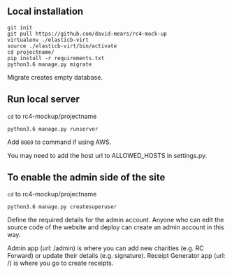## Local installation

```
git init
git pull https://github.com/david-mears/rc4-mock-up
virtualenv ./elasticb-virt
source ./elasticb-virt/bin/activate
cd projectname/
pip install -r requirements.txt
python3.6 manage.py migrate
```

Migrate creates empty database.

## Run local server

`cd` to rc4-mockup/projectname
```
python3.6 manage.py runserver
```
Add `8080` to command if using AWS.

You may need to add the host url to ALLOWED_HOSTS in settings.py.

## To enable the admin side of the site

`cd` to rc4-mockup/projectname
```
python3.6 manage.py createsuperuser
```

Define the required details for the admin account. Anyone who can edit the source code of the website and deploy can create an admin account in this way.

Admin app (url: /admin) is where you can add new charities (e.g. RC Forward) or update their details (e.g. signature). Receipt Generator app (url: /) is where you go to create receipts.